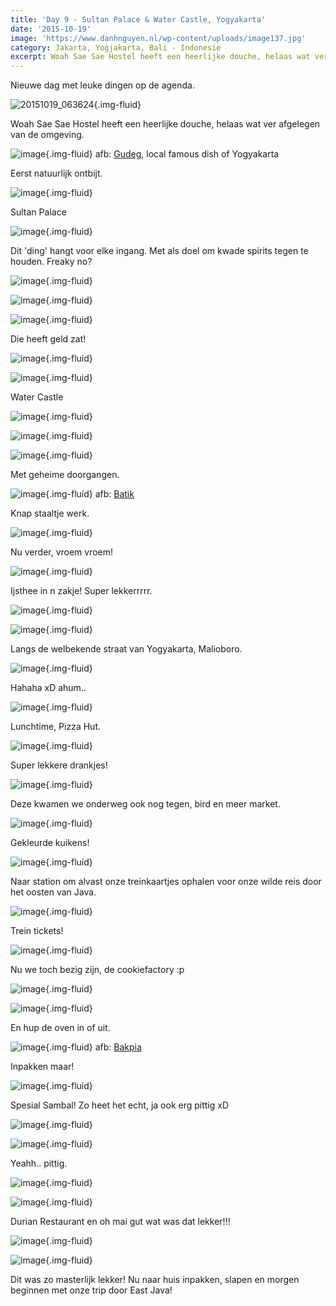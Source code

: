 ```yaml
---
title: 'Day 9 - Sultan Palace & Water Castle, Yogyakarta'
date: '2015-10-19'
image: 'https://www.danhnguyen.nl/wp-content/uploads/image137.jpg'
category: Jakarta, Yogjakarta, Bali - Indonesie
excerpt: Woah Sae Sae Hostel heeft een heerlijke douche, helaas wat ver afgelegen van de omgeving...
---
```


Nieuwe dag met leuke dingen op de agenda.

![20151019_063624](https://www.danhnguyen.nl/wp-content/uploads/20151019_063624-1024x576.jpg){.img-fluid}

Woah Sae Sae Hostel heeft een heerlijke douche, helaas wat ver afgelegen van de omgeving.

![image](https://www.danhnguyen.nl/wp-content/uploads/image161-1024x576.jpg){.img-fluid} afb: [Gudeg](https://en.m.wikipedia.org/wiki/Gudeg), local famous dish of Yogyakarta

Eerst natuurlijk ontbijt.

![image](https://www.danhnguyen.nl/wp-content/uploads/image119-1024x576.jpg){.img-fluid}

Sultan Palace

![image](https://www.danhnguyen.nl/wp-content/uploads/image120-1024x576.jpg){.img-fluid}

Dit 'ding' hangt voor elke ingang. Met als doel om kwade spirits tegen te houden. Freaky no?

![image](https://www.danhnguyen.nl/wp-content/uploads/image121-e1445261594172-1024x1820.jpg){.img-fluid}

![image](https://www.danhnguyen.nl/wp-content/uploads/image124-1024x576.jpg){.img-fluid}

![image](https://www.danhnguyen.nl/wp-content/uploads/image125-1024x576.jpg){.img-fluid}

Die heeft geld zat!

![image](https://www.danhnguyen.nl/wp-content/uploads/image127-1024x576.jpg){.img-fluid}

![image](https://www.danhnguyen.nl/wp-content/uploads/image129-1024x576.jpg){.img-fluid}

Water Castle

![image](https://www.danhnguyen.nl/wp-content/uploads/image165-1024x576.jpg){.img-fluid}

![image](https://www.danhnguyen.nl/wp-content/uploads/image163-1024x576.jpg){.img-fluid}

![image](https://www.danhnguyen.nl/wp-content/uploads/image136-1024x576.jpg){.img-fluid}

Met geheime doorgangen.

![image](https://www.danhnguyen.nl/wp-content/uploads/image135-1024x576.jpg){.img-fluid} afb: [Batik](https://en.m.wikipedia.org/wiki/Batik)

Knap staaltje werk.

![image](https://www.danhnguyen.nl/wp-content/uploads/image137-1024x576.jpg){.img-fluid}

Nu verder, vroem vroem!

![image](https://www.danhnguyen.nl/wp-content/uploads/image138-1024x576.jpg){.img-fluid}

Ijsthee in n zakje! Super lekkerrrrr.

![image](https://www.danhnguyen.nl/wp-content/uploads/image145-1024x576.jpg){.img-fluid}

![image](https://www.danhnguyen.nl/wp-content/uploads/image146-1024x576.jpg){.img-fluid}

Langs de welbekende straat van Yogyakarta, Malioboro.

![image](https://www.danhnguyen.nl/wp-content/uploads/image144-1024x576.jpg){.img-fluid}

Hahaha xD ahum..

![image](https://www.danhnguyen.nl/wp-content/uploads/image143-1024x576.jpg){.img-fluid}

Lunchtime, Pizza Hut.

![image](https://www.danhnguyen.nl/wp-content/uploads/image157-1024x576.jpg){.img-fluid}

Super lekkere drankjes!

![image](https://www.danhnguyen.nl/wp-content/uploads/image141-1024x576.jpg){.img-fluid}

Deze kwamen we onderweg ook nog tegen, bird en meer market.

![image](https://www.danhnguyen.nl/wp-content/uploads/image140-1024x576.jpg){.img-fluid}

Gekleurde kuikens!

![image](https://www.danhnguyen.nl/wp-content/uploads/image147-1024x576.jpg){.img-fluid}

Naar station om alvast onze treinkaartjes ophalen voor onze wilde reis door het oosten van Java.

![image](https://www.danhnguyen.nl/wp-content/uploads/image148-1024x576.jpg){.img-fluid}

Trein tickets!

![image](https://www.danhnguyen.nl/wp-content/uploads/image149-1024x576.jpg){.img-fluid}

Nu we toch bezig zijn, de cookiefactory :p

![image](https://www.danhnguyen.nl/wp-content/uploads/image150-1024x576.jpg){.img-fluid}

![image](https://www.danhnguyen.nl/wp-content/uploads/image151-1024x576.jpg){.img-fluid}

En hup de oven in of uit.

![image](https://www.danhnguyen.nl/wp-content/uploads/image152-1024x576.jpg){.img-fluid} afb: [Bakpia](https://en.m.wikipedia.org/wiki/Bakpia_Pathok)

Inpakken maar!

![image](https://www.danhnguyen.nl/wp-content/uploads/image153-1024x576.jpg){.img-fluid}

Spesial Sambal! Zo heet het echt, ja ook erg pittig xD

![image](https://www.danhnguyen.nl/wp-content/uploads/image154-1024x576.jpg){.img-fluid}

![image](https://www.danhnguyen.nl/wp-content/uploads/image155-1024x576.jpg){.img-fluid}

Yeahh.. pittig.

![image](https://www.danhnguyen.nl/wp-content/uploads/image156-1024x576.jpg){.img-fluid}

![image](https://www.danhnguyen.nl/wp-content/uploads/image158-1024x576.jpg){.img-fluid}

Durian Restaurant en oh mai gut wat was dat lekker!!!

![image](https://www.danhnguyen.nl/wp-content/uploads/image159-1024x576.jpg){.img-fluid}

![image](https://www.danhnguyen.nl/wp-content/uploads/image160-1024x576.jpg){.img-fluid}

Dit was zo masterlijk lekker!
Nu naar huis inpakken, slapen en morgen beginnen met onze trip door East Java!
